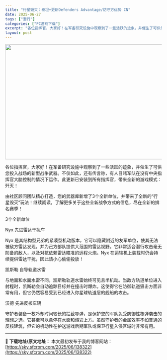 ```yaml
---
title: "行星毁灭：泰坦+更新Defenders Advantage/防守方优势 CN"
date: 2025-06-27
tags: ["潜行"]
categories: ["PC游戏下载"]
excerpt: "各位指挥官，大家好！在军备研究设施中观察到了一些活跃的迹象，并催生了可供您投入战场的新型战争武器。不仅如此，还有传言称，有人目睹军队在没有中央指挥官大脑控制的情况下运作。此更新已安装到所有指挥官，带来全新的游戏模式：歼灭！ 由社区顾问团队精心打造，您的武器库新增了3个全新单位，并带来了全新的“行星毁&hellip;"
layout: post
---
```


<img class="aligncenter size-full wp-image-138323" src="https://sky.sfcrom.com/wp-content/uploads/2025/06/202506262248014.webp" alt="" width="660" height="370" />

各位指挥官，大家好！在军备研究设施中观察到了一些活跃的迹象，并催生了可供您投入战场的新型战争武器。不仅如此，还有传言称，有人目睹军队在没有中央指挥官大脑控制的情况下运作。此更新已安装到所有指挥官，带来全新的游戏模式：歼灭！

由社区顾问团队精心打造，您的武器库新增了3个全新单位，并带来了全新的“行星毁灭”玩法！继续阅读，了解更多关于这些全新战争方式的信息，尽在全新的排名赛季！

3个全新单位

Nyx 先进雷达干扰车

Nyx 是其结构型兄弟的紧凑型机动版本，它可以隐藏附近的友军单位，使其无法被敌方雷达发现，并为己方部队提供大范围的雷达视野。它非常适合潜行攻击毫无防备的敌人，以及对抗依赖雷达瞄准的远程火炮。Nyx 在运输机上装载时仍会持续提供雷达干扰，因此请小心偷偷投放！

凯斯勒 自导轨道水雷

与地面和水面水雷不同，凯斯勒轨道水雷始终可见且半机动。当敌方轨道单位进入射程时，凯斯勒会自动追踪目标并在撞击时爆炸。这使得它在防御轨道狙击方面非常有用，但它仍然容易受到已经进入你星球轨道层的舰船的攻击。

沃德 先进反核车辆

守护者装备一枚冷却时间较长的拦截导弹，是保护您的军队免受防御性核弹袭击的理想之选。它甚至可以悬停在水面和熔岩上方。虽然守护者的金属效率不如普通的反核建筑，但它的机动性在护送游戏后期军队或保卫行星入侵区域时非常有用。

---
📖 **下载地址/原文地址：** 本文最初发布于我的博客网站：[https://sky.sfcrom.com/2025/06/138322](https://sky.sfcrom.com/2025/06/138322)
